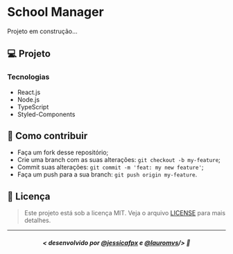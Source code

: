 <!-- <h1 align="center">
    <img src="./src/assets/" alt="School Manager"/>
</h1> -->


#  School Manager
Projeto em construção...


## 💻 Projeto

### Tecnologias
- React.js
- Node.js
- TypeScript
- Styled-Components

<!--
### Conhecimentos obtidos
-

###  Layout
O layout da aplicação está disponível no [Figma](https://www.figma.com/). -->

<!-- ## 🔧 Executar no seu PC

- Clone esse repositório;
- Execute o comando para instalar as dependências, como `yarn`;
- Execute o comando para iniciar a fake API, por exemplo: `yarn server`;
- Execute o comando para iniciar o projeto, por exemplo: `yarn start`;
- Acesse a aplicação em <strong> `http://localhost:3000`</strong>, mude a porta caso você tiver configurado outra. -->

## 🤔 Como contribuir

- Faça um fork desse repositório;
- Crie uma branch com as suas alterações: `git checkout -b my-feature`;
- Commit suas alterações: `git commit -m 'feat: my new feature'`;
- Faça um push para a sua branch: `git push origin my-feature`.

## 📜 Licença

> Este projeto está sob a licença MIT. Veja o arquivo [LICENSE](https://github.com/lauromvs/school-manager/blob/main/LICENSE.md) para mais detalhes.

---

##### <p align="center"> <strong> < desenvolvido por <a href="https://github.com/jessicafpx"> @jessicafpx</a>  e <a href="https://github.com/lauromvs"> @lauromvs</a>/> </strong> 👋
